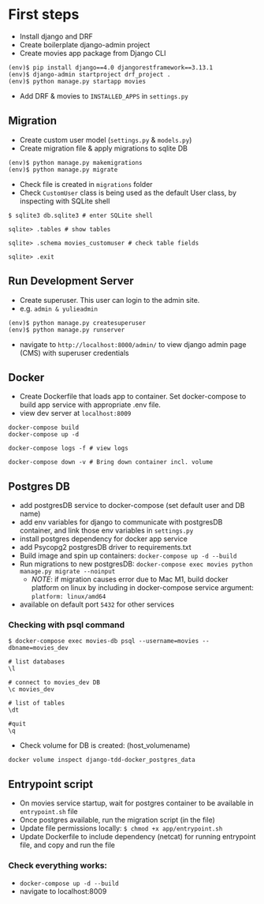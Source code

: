 # First steps
- Install django and DRF
- Create boilerplate django-admin project
- Create movies app package from Django CLI
```shell
(env)$ pip install django==4.0 djangorestframework==3.13.1
(env)$ django-admin startproject drf_project .
(env)$ python manage.py startapp movies
```
- Add DRF & movies to `INSTALLED_APPS` in `settings.py`

## Migration
- Create custom user model (`settings.py` & `models.py`)
- Create migration file & apply migrations to sqlite DB
```shell
(env)$ python manage.py makemigrations
(env)$ python manage.py migrate
```
- Check file is created in `migrations` folder
- Check `CustomUser` class is being used as the default User class, by inspecting with SQLite shell
```shell
$ sqlite3 db.sqlite3 # enter SQLite shell

sqlite> .tables # show tables

sqlite> .schema movies_customuser # check table fields

sqlite> .exit
```

## Run Development Server
- Create superuser. This user can login to the admin site.
- e.g. `admin & yulieadmin`
```shell
(env)$ python manage.py createsuperuser
(env)$ python manage.py runserver
```
- navigate to `http://localhost:8000/admin/` to view django admin page (CMS) with superuser credentials

## Docker
- Create Dockerfile that loads app to container. Set docker-compose to build app service with appropriate .env file.
- view dev server at `localhost:8009`
```shell
docker-compose build
docker-compose up -d

docker-compose logs -f # view logs

docker-compose down -v # Bring down container incl. volume
```
## Postgres DB
- add postgresDB service to docker-compose (set default user and DB name)
- add env variables for django to communicate with postgresDB container, and link those env variables in `settings.py`
- install postgres dependency for docker app service
- add Psycopg2 postgresDB driver to requirements.txt
- Build image and spin up containers: `docker-compose up -d --build`
- Run migrations to new postgresDB: `docker-compose exec movies python manage.py migrate --noinput`
  - *NOTE*: if migration causes error due to Mac M1, build docker platform on linux by including in docker-compose service argument: `platform: linux/amd64`
- available on default port `5432` for other services

### Checking with psql command
```shell
$ docker-compose exec movies-db psql --username=movies --dbname=movies_dev

# list databases
\l

# connect to movies_dev DB
\c movies_dev

# list of tables
\dt

#quit
\q
```
- Check volume for DB is created: (host_volumename)
```
docker volume inspect django-tdd-docker_postgres_data
```
## Entrypoint script
- On movies service startup, wait for postgres container to be available in `entrypoint.sh` file
- Once postgres available, run the migration script (in the file)
- Update file permissions locally: `$ chmod +x app/entrypoint.sh`
- Update Dockerfile to include dependency (netcat) for running entrypoint file, and copy and run the file
### Check everything works:
- `docker-compose up -d --build`
- navigate to localhost:8009